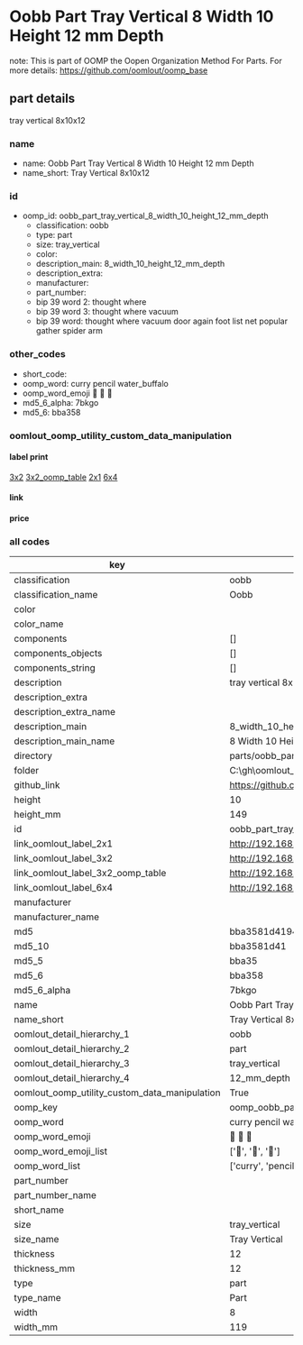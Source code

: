 # Oobb Part Tray Vertical 8 Width 10 Height 12 mm Depth  

note: This is part of OOMP the Oopen Organization Method For Parts. For more details: https://github.com/oomlout/oomp_base

##  part details
  



tray vertical 8x10x12



### name
* name: Oobb Part Tray Vertical 8 Width 10 Height 12 mm Depth
* name_short: Tray Vertical 8x10x12 
### id
* oomp_id: oobb_part_tray_vertical_8_width_10_height_12_mm_depth
  * classification: oobb
  * type: part
  * size: tray_vertical
  * color: 
  * description_main: 8_width_10_height_12_mm_depth
  * description_extra: 
  * manufacturer: 
  * part_number: 
  * bip 39 word 2: thought where
  * bip 39 word 3: thought where vacuum
  * bip 39 word: thought where vacuum door again foot list net popular gather spider arm

### other_codes
* short_code: 
* oomp_word: curry pencil water_buffalo
* oomp_word_emoji :curry: :pencil: :water_buffalo:
* md5_6_alpha: 7bkgo
* md5_6: bba358






### oomlout_oomp_utility_custom_data_manipulation
#### label print
[3x2](http://192.168.1.245:1112/?label=oomp%207bkgo)
[3x2_oomp_table](http://192.168.1.108:1112/?label=oomp%207bkgo)
[2x1](http://192.168.1.242:1112/?label=oomp%207bkgo)
[6x4](http://192.168.1.55:1112/?label=oomp%207bkgo)    

#### link

                              

#### price







### all codes 
| key | value |  
| --- | --- |  
| classification | oobb |  
| classification_name | Oobb |  
| color |  |  
| color_name |  |  
| components | [] |  
| components_objects | [] |  
| components_string | [] |  
| description | tray vertical 8x10x12 |  
| description_extra |  |  
| description_extra_name |  |  
| description_main | 8_width_10_height_12_mm_depth |  
| description_main_name | 8 Width 10 Height 12 mm Depth |  
| directory | parts/oobb_part_tray_vertical_8_width_10_height_12_mm_depth |  
| folder | C:\gh\oomlout_oobb_version_4_generated_parts\parts\oobb_part_tray_vertical_8_width_10_height_12_mm_depth |  
| github_link | https://github.com/oomlout/oomlout_oomp_part_src/tree/main/parts/oobb_part_tray_vertical_8_width_10_height_12_mm_depth |  
| height | 10 |  
| height_mm | 149 |  
| id | oobb_part_tray_vertical_8_width_10_height_12_mm_depth |  
| link_oomlout_label_2x1 | http://192.168.1.242:1112/?label=oomp%207bkgo |  
| link_oomlout_label_3x2 | http://192.168.1.245:1112/?label=oomp%207bkgo |  
| link_oomlout_label_3x2_oomp_table | http://192.168.1.108:1112/?label=oomp%207bkgo |  
| link_oomlout_label_6x4 | http://192.168.1.55:1112/?label=oomp%207bkgo |  
| manufacturer |  |  
| manufacturer_name |  |  
| md5 | bba3581d4194b04d6b825417e13e9707 |  
| md5_10 | bba3581d41 |  
| md5_5 | bba35 |  
| md5_6 | bba358 |  
| md5_6_alpha | 7bkgo |  
| name | Oobb Part Tray Vertical 8 Width 10 Height 12 mm Depth |  
| name_short | Tray Vertical 8x10x12  |  
| oomlout_detail_hierarchy_1 | oobb |  
| oomlout_detail_hierarchy_2 | part |  
| oomlout_detail_hierarchy_3 | tray_vertical |  
| oomlout_detail_hierarchy_4 | 12_mm_depth |  
| oomlout_oomp_utility_custom_data_manipulation | True |  
| oomp_key | oomp_oobb_part_tray_vertical_8_width_10_height_12_mm_depth |  
| oomp_word | curry pencil water_buffalo |  
| oomp_word_emoji | :curry: :pencil: :water_buffalo: |  
| oomp_word_emoji_list | [':curry:', ':pencil:', ':water_buffalo:'] |  
| oomp_word_list | ['curry', 'pencil', 'water_buffalo'] |  
| part_number |  |  
| part_number_name |  |  
| short_name |  |  
| size | tray_vertical |  
| size_name | Tray Vertical |  
| thickness | 12 |  
| thickness_mm | 12 |  
| type | part |  
| type_name | Part |  
| width | 8 |  
| width_mm | 119 |  
